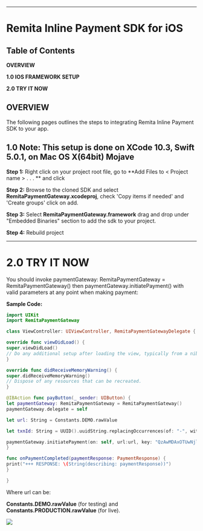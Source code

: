 ** **

# Remita Inline Payment SDK for iOS


## Table of Contents

**OVERVIEW**

**1.0  IOS FRAMEWORK SETUP**

**2.0  TRY IT NOW**


## OVERVIEW

The following pages outlines the steps to integrating Remita Inline Payment SDK to your app.

## 1.0         Note: This setup is done on XCode 10.3, Swift 5.0.1, on Mac OS X(64bit) Mojave

**Step 1:** Right click on your project root file, go to **Add Files to < Project name > . . . ** and click


**Step 2:** Browse to the cloned SDK and select **RemitaPaymentGateway.xcodeproj**, check 'Copy items if needed' and 'Create groups' click on add.

**Step 3:** Select **RemitaPaymentGateway.framework** drag and drop  under "Embedded Binaries" section to add the sdk  to your project.

**Step 4:** Rebuild project

** **


# 2.0         TRY IT NOW

You should invoke paymentGateway: RemitaPaymentGateway = RemitaPaymentGateway() then paymentGateway.initiatePayment() with valid parameters at any point when making payment:


**Sample Code:**
```swift
import UIKit
import RemitaPaymentGateway

class ViewController: UIViewController, RemitaPaymentGatewayDelegate {

override func viewDidLoad() {
super.viewDidLoad()
// Do any additional setup after loading the view, typically from a nib.
}

override func didReceiveMemoryWarning() {
super.didReceiveMemoryWarning()
// Dispose of any resources that can be recreated.
}

@IBAction func payButton(_ sender: UIButton) {
let paymentGateway: RemitaPaymentGateway = RemitaPaymentGateway()
paymentGateway.delegate = self

let url: String = Constants.DEMO.rawValue

let txnId: String = UUID().uuidString.replacingOccurrences(of: "-", with: "")

paymentGateway.initiatePayment(on: self, url:url, key: "QzAwMDAxOTUwNjl8NDMyNTkxNjl8ZTg0MjI2MDg4MjU0NzA2NTY2MTYwNGU1NjNiMjUzYjk4ZDQwZjljZGFiMTVmYTljMDUwMGQ0MDg2MjIyYjEyNTA1ZTE2MTMxNmE3ZjM1OTZmYmJkOTE2MTRiY2NmZTY5NTM4MGQ2MDBlZGJlZmM2ODc2YTc2M2M4MjgyZmFjODc=", email: "lisa@spark.com", amount: "100", phoneNumber:"08037412366", firstname: "lisa", lastname: "Spark", customerId: "140700251", currencyCode: "NGN", transactionId: txnId, narration: "leather gucci bag")
}

func onPaymentCompleted(paymentResponse: PaymentResponse) {
print("+++ RESPONSE: \(String(describing: paymentResponse))")
}

}
 ```


Where url can be:

**Constants.DEMO.rawValue** (for testing) and **Constants.PRODUCTION.rawValue** (for live).

![](images/inline_snapshot.JPG)
